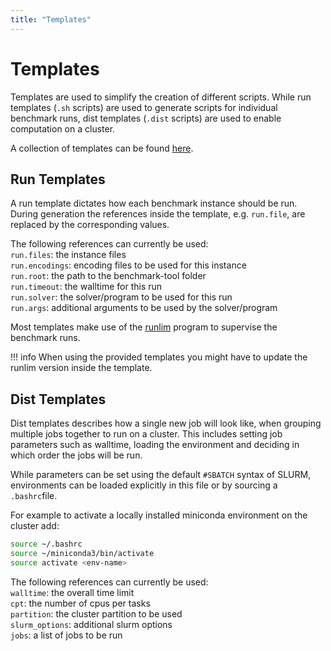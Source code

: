 ```yaml
---
title: "Templates"
---
```


# Templates

Templates are used to simplify the creation of different scripts. While run templates (`.sh` scripts) are used to generate scripts for individual benchmark runs, dist templates (`.dist` scripts) are used to enable computation on a cluster.

A collection of templates can be found [here](https://github.com/potassco/benchmark-tool/blob/master/templates).

## Run Templates
A run template dictates how each benchmark instance should be run. During generation the references inside the template, e.g. `run.file`, are replaced by the corresponding values.

The following references can currently be used:  
`run.files`: the instance files  
`run.encodings`: encoding files to be used for this instance  
`run.root`: the path to the benchmark-tool folder  
`run.timeout`: the walltime for this run  
`run.solver`: the solver/program to be used for this run  
`run.args`: additional arguments to be used by the solver/program  


Most templates make use of the [runlim](https://github.com/arminbiere/runlim) program to supervise the benchmark runs.

!!! info
    When using the provided templates you might have to update the runlim version inside the template.

## Dist Templates

Dist templates describes how a single new job will look like, when grouping multiple jobs together to run on a cluster. This includes setting job parameters such as walltime, loading the environment and deciding in which order the jobs will be run.

While parameters can be set using the default `#SBATCH` syntax of SLURM, environments can be loaded explicitly in this file or by sourcing a `.bashrc`file.

For example to activate a locally installed miniconda environment on the cluster add:
```bash
source ~/.bashrc
source ~/miniconda3/bin/activate
source activate <env-name>
```

The following references can currently be used:  
`walltime`: the overall time limit  
`cpt`: the number of cpus per tasks  
`partition`: the cluster partition to be used  
`slurm_options`: additional slurm options  
`jobs`: a list of jobs to be run  
